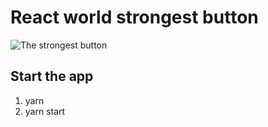 # React world strongest button

![The strongest button](https://i.imgur.com/U5Hvduk.jpg)

## Start the app

1. yarn
2. yarn start

